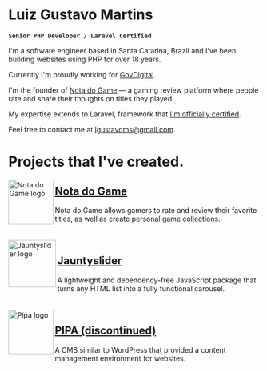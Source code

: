 # Luiz Gustavo Martins
**`Senior PHP Developer / Laravel Certified`**

I'm a software engineer based in Santa Catarina, Brazil and I've been building websites using PHP for over 18 years.

Currently I'm proudly working for [GovDigital](https://github.com/GovDigital).

I'm the founder of [Nota do Game](https://notadogame.com) — a gaming review platform where people rate and share their thoughts on titles they played.

My expertise extends to Laravel, framework that [I'm officially certified](https://exam.laravelcert.com/is/luiz-gustavo-martins-da-silva/certified-since/2019-03-20).

Feel free to contact me at lgustavoms@gmail.com.

# Projects that I've created.

<img src="https://luizgustavomartins.com/img/projects/notadogame.png" alt="Nota do Game logo" width="90" align="left"/>

## [Nota do Game](https://notadogame.com)
Nota do Game allows gamers to rate and review their favorite titles, as well as create personal game collections.
\
\
\
<img src="https://luizgustavomartins.com/img/projects/jauntyslider.png" alt="Jauntyslider logo" width="95" align="left"/>

## [Jauntyslider](https://jauntyslider.luizgustavomartins.com)
A lightweight and dependency-free JavaScript package that turns any HTML list into a fully functional carousel.
\
\
\
<img src="https://luizgustavomartins.com/img/projects/pipa.png" alt="Pipa logo" width="90" align="left"/>

## [PIPA (discontinued)](https://luizgustavomartins.com)
A CMS similar to WordPress that provided a content management environment for websites.
